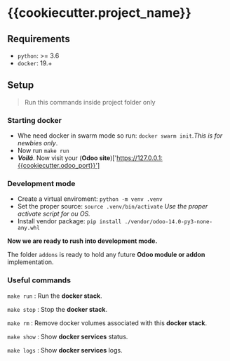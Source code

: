 # {{cookiecutter.project_name}}

## Requirements

- `python`: >= 3.6
- `docker`: 19.+

## Setup

> Run this commands inside project folder only

### Starting docker

- Whe need docker in swarm mode so run: `docker swarm init`.*This is for newbies only*.
- Now run `make run`
- **_Voilá_**. Now visit your (**Odoo site**)['https://127.0.0.1:{{cookiecutter.odoo_port}}']

### Development mode

- Create a virtual enviroment: `python -m venv .venv`
- Set the proper source: `source .venv/bin/activate` *Use the proper activate script for ou OS.*
- Install vendor package: `pip install ./vendor/odoo-14.0-py3-none-any.whl`

**Now we are ready to rush into development mode.**

The folder `addons` is ready to hold any future **Odoo module or addon** implementation.

### Useful commands

`make run` : Run the **docker stack**.

`make stop` : Stop the **docker stack**.

`make rm` : Remove docker volumes associated with this **docker stack**.

`make show` : Show **docker services** status.

`make logs` : Show **docker services** logs. 